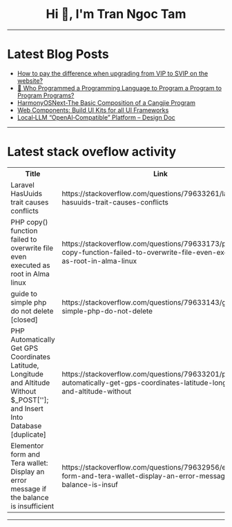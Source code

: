 <h1 align="center">Hi 👋, I'm Tran Ngoc Tam</h1>

---

# Latest Blog Posts 
<!-- BLOG-POST-LIST:START -->
- [How to pay the difference when upgrading from VIP to SVIP on the website?](https://dev.to/selenium39/how-to-pay-the-difference-when-upgrading-from-vip-to-svip-on-the-website-2f1g)
- [🧠 Who Programmed a Programming Language to Program a Program to Program Programs?](https://dev.to/e-tech/who-programmed-a-programming-language-to-program-a-program-to-program-programs-41a9)
- [HarmonyOSNext-The Basic Composition of a Cangjie Program](https://dev.to/rorylhj/harmonyosnext-the-basic-composition-of-a-cangjie-program-3e03)
- [Web Components: Build UI Kits for all UI Frameworks](https://dev.to/codelikeandrew/web-components-build-ui-kits-for-all-ui-frameworks-2172)
- [Local‑LLM “OpenAI‑Compatible” Platform – Design Doc](https://dev.to/dhanush___b/local-llm-openai-compatible-platform-design-doc-j8a)
<!-- BLOG-POST-LIST:END -->

---

# Latest stack oveflow activity
<table>
  <tr><th>Title</th><th>Link</th></tr>
  <!-- STACKOVERFLOW:START --><tr><td>Laravel HasUuids trait causes conflicts</td><td>https://stackoverflow.com/questions/79633261/laravel-hasuuids-trait-causes-conflicts</td></tr><tr><td>PHP copy&lpar;&rpar; function failed to overwrite file even executed as root in Alma linux</td><td>https://stackoverflow.com/questions/79633173/php-copy-function-failed-to-overwrite-file-even-executed-as-root-in-alma-linux</td></tr><tr><td>guide to simple php do not delete [closed]</td><td>https://stackoverflow.com/questions/79633143/guide-to-simple-php-do-not-delete</td></tr><tr><td>PHP Automatically Get GPS Coordinates Latitude, Longitude and Altitude Without $_POST[&#39;&#39;]; and Insert Into Database [duplicate]</td><td>https://stackoverflow.com/questions/79633201/php-automatically-get-gps-coordinates-latitude-longitude-and-altitude-without</td></tr><tr><td>Elementor form and Tera wallet: Display an error message if the balance is insufficient</td><td>https://stackoverflow.com/questions/79632956/elementor-form-and-tera-wallet-display-an-error-message-if-the-balance-is-insuf</td></tr><!-- STACKOVERFLOW:END -->
</table>

---


